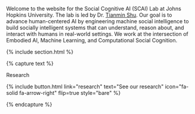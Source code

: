 ---
---

<!-- # Website for the Social Cognitive AI (SCAI) lab at Johns Hopkins University -->

Welcome to the website for the Social Cognitive AI (SCAI) Lab at Johns Hopkins University. The lab is led by Dr. <a href="https://www.tshu.io/">Tianmin Shu</a>. Our goal is to advance human-centered AI by engineering machine social intelligence to build socially intelligent systems that can understand, reason about, and interact with humans in real-world settings. We work at the intersection of Embodied AI, Machine Learning, and Computational Social Cognition.

{% include section.html %}

<!-- ## Highlights -->

{% capture text %}

Research

{%
  include button.html
  link="research"
  text="See our research"
  icon="fa-solid fa-arrow-right"
  flip=true
  style="bare"
%}

{% endcapture %}

